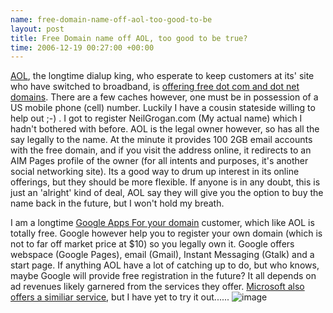 ```yaml
--- 
name: free-domain-name-off-aol-too-good-to-be 
layout: post 
title: Free Domain name off AOL, too good to be true? 
time: 2006-12-19 00:27:00 +00:00 
--- 
```


[AOL](http://www.aol.com/ "AOL"), the longtime dialup king,
who esperate to keep customers at its' site who have switched to
broadband, is [offering free dot com and dot net
domains](https://domains.aol.com/personaldomain/app/domainHomeSearch "AOL Free Domains").
There are a few caches however, one must be in possession of a US mobile
phone (cell) number. Luckily I have a cousin stateside willing to help
out ;-) . I got to register NeilGrogan.com (My actual name) which I
hadn't bothered with before. AOL is the legal owner however, so has all
the say legally to the name. At the minute it provides 100 2GB email
accounts with the free domain, and if you visit the address online, it
redirects to an AIM Pages profile of the owner (for all intents and
purposes, it's another social networking site). Its a good way to drum
up interest in its online offerings, but they should be more flexible.
If anyone is in any doubt, this is just an 'alright' kind of deal, AOL
say they will give you the option to buy the name back in the future,
but I won't hold my breath.  
  
I am a longtime [Google Apps For your
domain](http://www.google.com/a/ "GAFYD") customer, which like AOL is
totally free. Google however help you to register your own domain (which
is not to far off market price at $10) so you legally own it. Google
offers webspace (Google Pages), email (Gmail), Instant Messaging (Gtalk)
and a start page. If anything AOL have a lot of catching up to do, but
who knows, maybe Google will provide free registration in the future? It
all depends on ad revenues likely garnered from the services they offer.
[Microsoft also offers a similiar
service](https://domains.live.com/ "Windows Live Domains"), but I have
yet to try it out......
![image](https://blogger.googleusercontent.com/tracker/7231752728434532377-420281568048356778?l=neil.grogan.ie)
